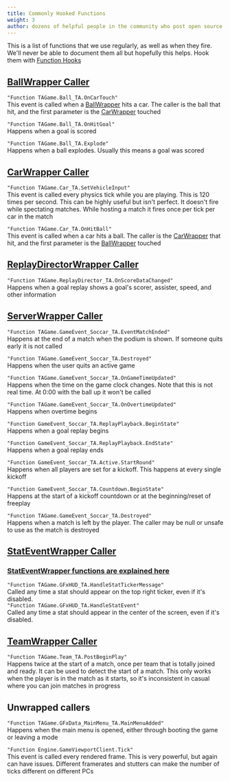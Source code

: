 ```yaml
---
title: Commonly Hooked Functions
weight: 3
author: dozens of helpful people in the community who post open source plugins
---
```


This is a list of functions that we use regularly, as well as when they fire. We'll never be able to document them all but hopefully this helps. Hook them with [Function Hooks](/functions/using_function_hooks/)

## [BallWrapper Caller](/bakkesmod_api/Classes/Wrappers/GameObject/BallWrapper/)
`"Function TAGame.Ball_TA.OnCarTouch"`  
This event is called when a [BallWrapper](/bakkesmod_api/Classes/Wrappers/GameObject/BallWrapper/) hits a car. The caller is the ball that hit, and the first parameter is the [CarWrapper](/bakkesmod_api/Classes/Wrappers/GameObject/CarWrapper/) touched

`"Function TAGame.Ball_TA.OnHitGoal"`  
Happens when a goal is scored

`"Function TAGame.Ball_TA.Explode"`  
Happens when a ball explodes. Usually this means a goal was scored

## [CarWrapper Caller](/bakkesmod_api/Classes/Wrappers/GameObject/CarWrapper/)
`"Function TAGame.Car_TA.SetVehicleInput"`  
This event is called every physics tick while you are playing. This is 120 times per second. This can be highly useful but isn't perfect. It doesn't fire while spectating matches. While hosting a match it fires once per tick per car in the match

`"Function TAGame.Car_TA.OnHitBall"`  
This event is called when a car hits a ball. The caller is the [CarWrapper](/bakkesmod_api/Classes/Wrappers/GameObject/CarWrapper/) that hit, and the first parameter is the [BallWrapper](/bakkesmod_api/Classes/Wrappers/GameObject/BallWrapper/) touched

## [ReplayDirectorWrapper Caller](/bakkesmod_api/Classes/Wrappers/GameEvent/ReplayDirectorWrapper/)
`"Function TAGame.ReplayDirector_TA.OnScoreDataChanged"`  
Happens when a goal replay shows a goal's scorer, assister, speed, and other information

## [ServerWrapper Caller](/bakkesmod_api/Classes/Wrappers/GameEvent/ServerWrapper/)
`"Function TAGame.GameEvent_Soccar_TA.EventMatchEnded"`  
Happens at the end of a match when the podium is shown. If someone quits early it is not called

`"Function TAGame.GameEvent_Soccar_TA.Destroyed"`  
Happens when the user quits an active game

`"Function TAGame.GameEvent_Soccar_TA.OnGameTimeUpdated"`  
Happens when the time on the game clock changes. Note that this is not real time. At 0:00 with the ball up it won't be called

`"Function TAGame.GameEvent_Soccar_TA.OnOvertimeUpdated"`  
Happens when overtime begins

`"Function GameEvent_Soccar_TA.ReplayPlayback.BeginState"`  
Happens when a goal replay begins

`"Function GameEvent_Soccar_TA.ReplayPlayback.EndState"`  
Happens when a goal replay ends

`"Function GameEvent_Soccar_TA.Active.StartRound"`  
Happens when all players are set for a kickoff. This happens at every single kickoff

`"Function GameEvent_Soccar_TA.Countdown.BeginState"`  
Happens at the start of a kickoff countdown or at the beginning/reset of freeplay

`"Function TAGame.GameEvent_Soccar_TA.Destroyed"`  
Happens when a match is left by the player. The caller may be null or unsafe to use as the match is destroyed

## [StatEventWrapper Caller](/bakkesmod_api/Classes/Wrappers/GameObject/Stats/StatEventWrapper/)
### [StatEventWrapper functions are explained here](/functions/stat_events/)
`"Function TAGame.GFxHUD_TA.HandleStatTickerMessage"`  
Called any time a stat should appear on the top right ticker, even if it's disabled.  
`"Function TAGame.GFxHUD_TA.HandleStatEvent"`  
Called any time a stat should appear in the center of the screen, even if it's disabled.  

## [TeamWrapper Caller](/bakkesmod_api/Classes/Wrappers/GameObject/TeamWrapper/)
`"Function TAGame.Team_TA.PostBeginPlay"`  
Happens twice at the start of a match, once per team that is totally joined and ready. It can be used to detect the start of a match. This only works when the player is in the match as it starts, so it's inconsistent in casual where you can join matches in progress

## Unwrapped callers

`"Function TAGame.GFxData_MainMenu_TA.MainMenuAdded"`  
Happens when the main menu is opened, either through booting the game or leaving a mode

`"Function Engine.GameViewportClient.Tick"`  
This event is called every rendered frame. This is very powerful, but again can have issues. Different framerates and stutters can make the number of ticks different on different PCs